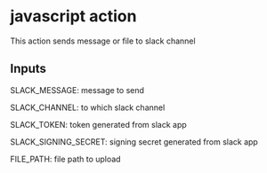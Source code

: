 # javascript action

This action sends message or file to slack channel

## Inputs

  SLACK_MESSAGE: message to send

  SLACK_CHANNEL: to which slack channel

  SLACK_TOKEN: token generated from slack app

  SLACK_SIGNING_SECRET: signing secret generated from slack app

  FILE_PATH: file path to upload
